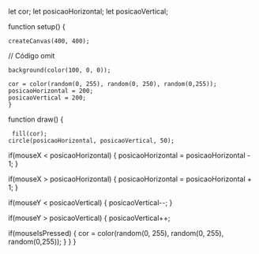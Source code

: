 let cor;
let posicaoHorizontal;
let posicaoVertical; 

function setup() {

    createCanvas(400, 400);
// Código omit

    background(color(100, 0, 0));

    cor = color(random(0, 255), random(0, 250), random(0,255));
    posicaoHorizontal = 200;
    posicaoVertical = 200;
    }
    
function draw() {
    
     fill(cor);
    circle(posicaoHorizontal, posicaoVertical, 50);

if(mouseX < posicaoHorizontal) {
    posicaoHorizontal = posicaoHorizontal - 1;
    }

if(mouseX > posicaoHorizontal) {
    posicaoHorizontal = posicaoHorizontal + 1;
    }

if(mouseY < posicaoVertical) {
    posicaoVertical--;
}
    
if(mouseY > posicaoVertical) {
    posicaoVertical++;

if(mouseIsPressed) {
    cor = color(random(0, 255), random(0, 255), random(0,255));
}
}
}

